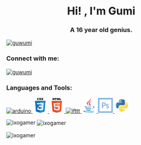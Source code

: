 <h1 align="center">Hi! , I'm Gumi</h1>
<h3 align="center">A 16 year old genius.</h3>

<p align="left"> <a href="https://twitter.com/guwumi" target="blank"><img src="https://img.shields.io/twitter/follow/guwumi?logo=twitter&style=for-the-badge" alt="guwumi" /></a> </p>

<h3 align="left">Connect with me:</h3>
<p align="left">
<a href="https://twitter.com/guwumi" target="blank"><img align="center" src="https://raw.githubusercontent.com/rahuldkjain/github-profile-readme-generator/master/src/images/icons/Social/twitter.svg" alt="guwumi" height="30" width="40" /></a>
</p>

<h3 align="left">Languages and Tools:</h3>
<p align="left"> <a href="https://www.arduino.cc/" target="_blank" rel="noreferrer"> <img src="https://cdn.worldvectorlogo.com/logos/arduino-1.svg" alt="arduino" width="40" height="40"/> </a> <a href="https://www.w3schools.com/css/" target="_blank" rel="noreferrer"> <img src="https://raw.githubusercontent.com/devicons/devicon/master/icons/css3/css3-original-wordmark.svg" alt="css3" width="40" height="40"/> </a> <a href="https://www.w3.org/html/" target="_blank" rel="noreferrer"> <img src="https://raw.githubusercontent.com/devicons/devicon/master/icons/html5/html5-original-wordmark.svg" alt="html5" width="40" height="40"/> </a> <a href="https://ifttt.com/" target="_blank" rel="noreferrer"> <img src="https://www.vectorlogo.zone/logos/ifttt/ifttt-ar21.svg" alt="ifttt" width="40" height="40"/> </a> <a href="https://www.java.com" target="_blank" rel="noreferrer"> <img src="https://raw.githubusercontent.com/devicons/devicon/master/icons/java/java-original.svg" alt="java" width="40" height="40"/> </a> <a href="https://www.photoshop.com/en" target="_blank" rel="noreferrer"> <img src="https://raw.githubusercontent.com/devicons/devicon/master/icons/photoshop/photoshop-line.svg" alt="photoshop" width="40" height="40"/> </a> <a href="https://www.python.org" target="_blank" rel="noreferrer"> <img src="https://raw.githubusercontent.com/devicons/devicon/master/icons/python/python-original.svg" alt="python" width="40" height="40"/> </a> </p>

<p><img align="left" src="https://github-readme-stats.vercel.app/api/top-langs?username=ixogamer&show_icons=true&locale=en&layout=compact" alt="ixogamer" /></p>

<p>&nbsp;<img align="center" src="https://github-readme-stats.vercel.app/api?username=ixogamer&show_icons=true&locale=en" alt="ixogamer" /></p>

<p><img align="center" src="https://github-readme-streak-stats.herokuapp.com/?user=ixogamer&" alt="ixogamer" /></p>
